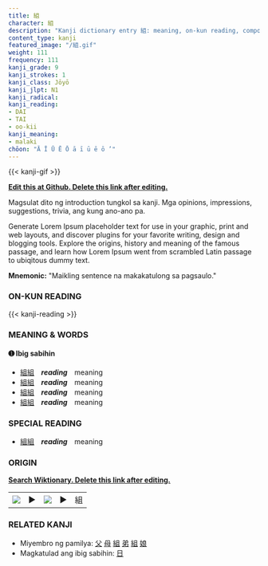 ```yaml
---
title: 組
character: 組
description: "Kanji dictionary entry 組: meaning, on-kun reading, compounds, origin, related kanji"
content_type: kanji
featured_image: "/組.gif"
weight: 111
frequency: 111
kanji_grade: 9
kanji_strokes: 1
kanji_class: Jōyō
kanji_jlpt: N1
kanji_radical: 
kanji_reading: 
- DAI
- TAI
- oo-kii
kanji_meaning:
- malaki
chōon: "Ā Ī Ū Ē Ō ā ī ū ē ō ’"
---
```

[//]: # (Don't edit the line below. Kanji animated GIF code is automatically generated.)
{{< kanji-gif >}}

[//]: # (Edit below this line.)

**[Edit this at Github. Delete this link after editing.](https://github.com/tim0g/tim/tree/main/content/kanji/組/index.md)**

Magsulat dito ng introduction tungkol sa kanji. Mga opinions, impressions, suggestions, trivia, ang kung ano-ano pa.

Generate Lorem Ipsum placeholder text for use in your graphic, print and web layouts, and discover plugins for your favorite writing, design and blogging tools. Explore the origins, history and meaning of the famous passage, and learn how Lorem Ipsum went from scrambled Latin passage to ubiqitous dummy text.
 
**Mnemonic:** "Maikling sentence na makakatulong sa pagsaulo."

### ON-KUN READING

[//]: # (Don't edit the line below. ON-KUN READING code is automatically generated.)
{{< kanji-reading >}}

### MEANING & WORDS

#### ➊ **Ibig sabihin**
  - [組](../組)[組](../組)　***reading***　meaning
  - [組](../組)[組](../組)　***reading***　meaning
  - [組](../組)[組](../組)　***reading***　meaning
  - [組](../組)[組](../組)　***reading***　meaning

### SPECIAL READING
  - [組](../組)[組](../組)　***reading***　meaning

### ORIGIN

**[Search Wiktionary. Delete this link after editing.](https://wiktionary.org/wiki/組)**
<table class="kanji-table"><tr><td>
<img src="60px-組-bronze.svg.png">
</td><td>▶</td><td>
<img src="60px-組-oracle.svg.png">
</td><td>▶</td>
<td class="kanji-origin">組</td>
</tr></table>

### RELATED KANJI
- Miyembro ng pamilya: [父](../父) [母](../母) [組](../組) [弟](../弟) [組](../組) [娘](../娘)
- Magkatulad ang ibig sabihin: [日](../日)
